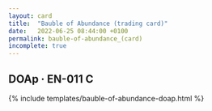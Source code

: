 ```yaml
---
layout: card
title:  "Bauble of Abundance (trading card)"
date:   2022-06-25 08:44:00 +0100
permalink: bauble-of-abundance_(card)
incomplete: true
---
```


## DOAp &middot; EN-011 C

{% include templates/bauble-of-abundance-doap.html %}